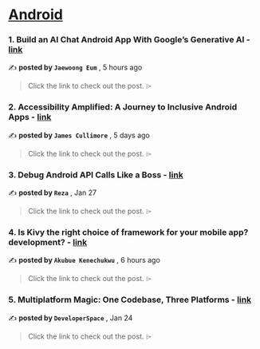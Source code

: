 
<h1><a href=https://medium.com/tag/android/recommended target="_blank" rel="noopener noreferrer">Android</a></h1>
<h3>1. Build an AI Chat Android App With Google’s Generative AI - <a href=https://medium.com/@skydoves/build-an-ai-chat-android-app-with-googles-generative-ai-d4a043df4acb?source=tag_recommended_feed---------0-84----------android----------8db44e07_8154_45a1_b3da_c9c66153e4b2------- target="_blank" rel="noopener noreferrer">link</a></h3>

✍️ **posted by `Jaewoong Eum`** <date> , 5 hours ago</date>

<blockquote>Click the link to check out the post. ⌲</blockquote>

<h3>2. Accessibility Amplified: A Journey to Inclusive Android Apps - <a href=https://medium.com/gitconnected/accessibility-amplified-a-journey-to-inclusive-android-apps-120d86b56f56?source=tag_recommended_feed---------1-107----------android----------8db44e07_8154_45a1_b3da_c9c66153e4b2------- target="_blank" rel="noopener noreferrer">link</a></h3>

✍️ **posted by `James Cullimore`** <date> , 5 days ago</date>

<blockquote>Click the link to check out the post. ⌲</blockquote>

<h3>3. Debug Android API Calls Like a Boss - <a href=https://medium.com/proandroiddev/debug-like-a-boss-cracking-the-code-of-android-api-calls-f804be039c5a?source=tag_recommended_feed---------2-85----------android----------8db44e07_8154_45a1_b3da_c9c66153e4b2------- target="_blank" rel="noopener noreferrer">link</a></h3>

✍️ **posted by `Reza`** <date> , Jan 27</date>

<blockquote>Click the link to check out the post. ⌲</blockquote>

<h3>4. Is Kivy the right choice of framework for your mobile app? development? - <a href=https://medium.com/@akubuekenechukwu/is-kivy-the-right-choice-of-framework-for-your-mobile-app-development-1f507b113490?source=tag_recommended_feed---------3-84----------android----------8db44e07_8154_45a1_b3da_c9c66153e4b2------- target="_blank" rel="noopener noreferrer">link</a></h3>

✍️ **posted by `Akubue Kenechukwu`** <date> , 6 hours ago</date>

<blockquote>Click the link to check out the post. ⌲</blockquote>

<h3>5. Multiplatform Magic: One Codebase, Three Platforms - <a href=https://medium.com/proandroiddev/exploring-firebase-authentication-in-compose-multiplatform-8a662a30ec8e?source=tag_recommended_feed---------4-107----------android----------8db44e07_8154_45a1_b3da_c9c66153e4b2------- target="_blank" rel="noopener noreferrer">link</a></h3>

✍️ **posted by `DeveloperSpace`** <date> , Jan 24</date>

<blockquote>Click the link to check out the post. ⌲</blockquote>

